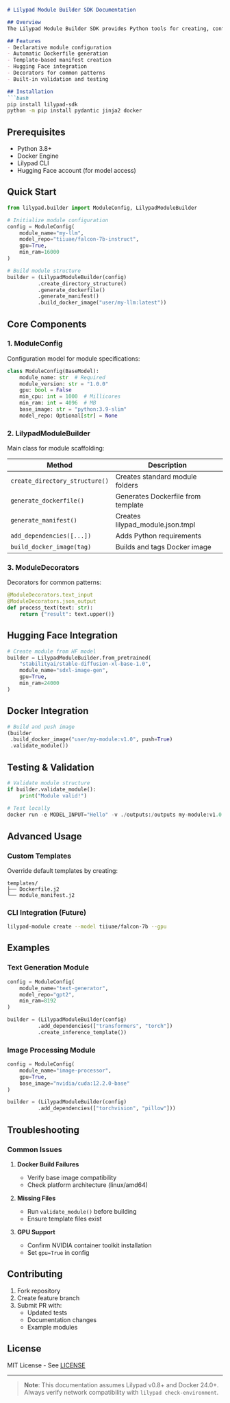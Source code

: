 ```markdown
# Lilypad Module Builder SDK Documentation

## Overview
The Lilypad Module Builder SDK provides Python tools for creating, configuring, and deploying AI modules to the Lilypad decentralized compute network. This documentation covers key components and usage patterns.

## Features
- Declarative module configuration
- Automatic Dockerfile generation
- Template-based manifest creation
- Hugging Face integration
- Decorators for common patterns
- Built-in validation and testing

## Installation
```bash
pip install lilypad-sdk
python -m pip install pydantic jinja2 docker
```

## Prerequisites
- Python 3.8+
- Docker Engine
- Lilypad CLI
- Hugging Face account (for model access)

## Quick Start
```python
from lilypad.builder import ModuleConfig, LilypadModuleBuilder

# Initialize module configuration
config = ModuleConfig(
    module_name="my-llm",
    model_repo="tiiuae/falcon-7b-instruct",
    gpu=True,
    min_ram=16000
)

# Build module structure
builder = (LilypadModuleBuilder(config)
          .create_directory_structure()
          .generate_dockerfile()
          .generate_manifest()
          .build_docker_image("user/my-llm:latest"))
```

## Core Components

### 1. ModuleConfig
Configuration model for module specifications:

```python
class ModuleConfig(BaseModel):
    module_name: str  # Required
    module_version: str = "1.0.0"
    gpu: bool = False
    min_cpu: int = 1000  # Millicores
    min_ram: int = 4096  # MB
    base_image: str = "python:3.9-slim"
    model_repo: Optional[str] = None
```

### 2. LilypadModuleBuilder
Main class for module scaffolding:

| Method                 | Description                                  |
|------------------------|----------------------------------------------|
| `create_directory_structure()` | Creates standard module folders        |
| `generate_dockerfile()`         | Generates Dockerfile from template     |
| `generate_manifest()`           | Creates lilypad_module.json.tmpl       |
| `add_dependencies([...])`       | Adds Python requirements               |
| `build_docker_image(tag)`       | Builds and tags Docker image           |

### 3. ModuleDecorators
Decorators for common patterns:

```python
@ModuleDecorators.text_input
@ModuleDecorators.json_output
def process_text(text: str):
    return {"result": text.upper()}
```

## Hugging Face Integration
```python
# Create module from HF model
builder = LilypadModuleBuilder.from_pretrained(
    "stabilityai/stable-diffusion-xl-base-1.0",
    module_name="sdxl-image-gen",
    gpu=True,
    min_ram=24000
)
```

## Docker Integration
```python
# Build and push image
(builder
 .build_docker_image("user/my-module:v1.0", push=True)
 .validate_module())
```

## Testing & Validation
```python
# Validate module structure
if builder.validate_module():
    print("Module valid!")
    
# Test locally
docker run -e MODEL_INPUT="Hello" -v ./outputs:/outputs my-module:v1.0
```

## Advanced Usage

### Custom Templates
Override default templates by creating:
```
templates/
├── Dockerfile.j2
└── module_manifest.j2
```

### CLI Integration (Future)
```bash
lilypad-module create --model tiiuae/falcon-7b --gpu
```

## Examples

### Text Generation Module
```python
config = ModuleConfig(
    module_name="text-generator",
    model_repo="gpt2",
    min_ram=8192
)

builder = (LilypadModuleBuilder(config)
          .add_dependencies(["transformers", "torch"])
          .create_inference_template())
```

### Image Processing Module
```python
config = ModuleConfig(
    module_name="image-processor",
    gpu=True,
    base_image="nvidia/cuda:12.2.0-base"
)

builder = (LilypadModuleBuilder(config)
          .add_dependencies(["torchvision", "pillow"]))
```

## Troubleshooting

### Common Issues
1. **Docker Build Failures**
   - Verify base image compatibility
   - Check platform architecture (linux/amd64)

2. **Missing Files**
   - Run `validate_module()` before building
   - Ensure template files exist

3. **GPU Support**
   - Confirm NVIDIA container toolkit installation
   - Set `gpu=True` in config

## Contributing
1. Fork repository
2. Create feature branch
3. Submit PR with:
   - Updated tests
   - Documentation changes
   - Example modules

## License
MIT License - See [LICENSE](https://opensource.org/licenses/MIT)

---

> **Note**: This documentation assumes Lilypad v0.8+ and Docker 24.0+. Always verify network compatibility with `lilypad check-environment`.